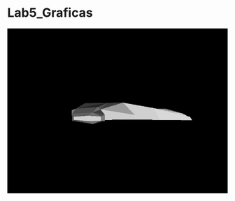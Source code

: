 # Lab5_Graficas
![](https://github.com/OrtegaRehbach/Lab5_Graficas/blob/flat_shading/img/Lab3_Ship_Capture.gif)
